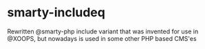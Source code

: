 # smarty-includeq
Rewritten @smarty-php include variant that was invented for use in @XOOPS, but nowadays is used in some other PHP based CMS'es
